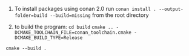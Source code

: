 1. To install packages using conan 2.0 run 
```conan install . --output-folder=build --build=missing``` from the root directory

2. to build the program: 
```cd build```
```cmake .. -DCMAKE_TOOLCHAIN_FILE=conan_toolchain.cmake -DCMAKE_BUILD_TYPE=Release```

```cmake --build . ```